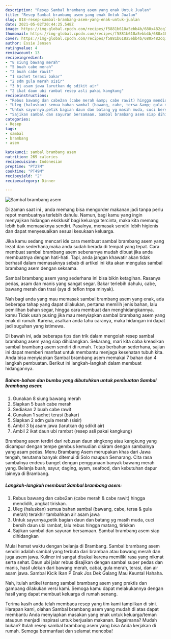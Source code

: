 ```yaml
---
description: "Resep Sambal brambang asem yang enak Untuk Jualan"
title: "Resep Sambal brambang asem yang enak Untuk Jualan"
slug: 818-resep-sambal-brambang-asem-yang-enak-untuk-jualan
date: 2021-05-02T20:44:25.548Z
image: https://img-global.cpcdn.com/recipes/f5881b618a5ebb4b/680x482cq70/sambal-brambang-asem-foto-resep-utama.jpg
thumbnail: https://img-global.cpcdn.com/recipes/f5881b618a5ebb4b/680x482cq70/sambal-brambang-asem-foto-resep-utama.jpg
cover: https://img-global.cpcdn.com/recipes/f5881b618a5ebb4b/680x482cq70/sambal-brambang-asem-foto-resep-utama.jpg
author: Essie Jensen
ratingvalue: 4
reviewcount: 13
recipeingredient:
- "8 siung bawang merah"
- "5 buah cabe merah"
- "2 buah cabe rawit"
- "1 sachet terasi bakar"
- "2 sdm gula merah sisir"
- "3 bj asam jawa larutkan dg sdikit air"
- "2 ikat daun ubi rambat resep asli pakai kangkung"
recipeinstructions:
- "Rebus bawang dan cabe2an (cabe merah &amp; cabe rawit) hingga mendidih, angkat tiriskan."
- "Uleg (haluskan) semua bahan sambal (bawang, cabe, tersa &amp; gula merah) terakhir tambahkan air asam jawa"
- "Untuk sayurnya,petik bagian daun dan batang yg masih muda, cuci bersih daun ubi rambat, lalu rebus hingga matang, tiriskan"
- "Sajikan sambal dan sayuran bersamaan. Sambal brambang asem siap dihidangkan"
categories:
- Resep
tags:
- sambal
- brambang
- asem

katakunci: sambal brambang asem 
nutrition: 269 calories
recipecuisine: Indonesian
preptime: "PT27M"
cooktime: "PT49M"
recipeyield: "2"
recipecategory: Dinner

---
```



![Sambal brambang asem](https://img-global.cpcdn.com/recipes/f5881b618a5ebb4b/680x482cq70/sambal-brambang-asem-foto-resep-utama.jpg)

Di zaman  saat ini , anda memang bisa mengorder makanan jadi tanpa perlu repot membuatnya terlebih dahulu. Namun, bagi kamu yang ingin menyajikan hidangan eksklusif bagi keluarga tercinta, maka kita memang lebih baik memasaknya sendiri. Pasalnya, memasak sendiri lebih higienis dan dapat menyesuaikan sesuai kesukaan keluarga.

Jika kamu sedang mencari ide cara membuat sambal brambang asem yang lezat dan sederhana,maka anda sudah berada di tempat yang tepat. Cara membuat sambal brambang asem  sebenarnya mudah dibuat jika anda membuatnya dengan hati-hati. Tapi, anda jangan khawatir akan tidak berhasil dalam memasaknya 
sebab di artikel ini kita akan mengulas sambal brambang asem dengan seksama.  

Sambal brambang asem yang sederhana ini bisa bikin ketagihan. Rasanya pedas, asam dan manis yang sangat segar. Bakar terlebih dahulu, cabe, bawang merah dan trasi (sya di teflon tnpa minyak).

Nah bagi anda yang mau memasak sambal brambang asem yang enak, ada beberapa tahap yang dapat dilakukan, pertama memilih jenis bahan, lalu pemilihan bahan segar, hingga cara membuat dan menghidangkannya. kamu Tidak usah pusing jika mau menyiapkan sambal brambang asem yang enak di rumah. Karena, asalkan anda  tahu caranya, maka hidangan ini dapat jadi suguhan yang istimewa.

Di bawah ini, ada beberapa tips dan trik dalam mengolah resep sambal brambang asem yang siap dihidangkan. Sekarang, mari kita coba kreasikan sambal brambang asem sendiri di rumah. Tetap berbahan sederhana, sajian ini dapat memberi manfaat untuk membantu menjaga kesehatan tubuh kita. Anda bisa menyiapkan Sambal brambang asem memakai 7 bahan dan 4 langkah pembuatan. Berikut ini langkah-langkah dalam membuat hidangannya.

<!--inarticleads1-->

##### Bahan-bahan dan bumbu yang dibutuhkan untuk pembuatan Sambal brambang asem:

1. Gunakan 8 siung bawang merah
1. Siapkan 5 buah cabe merah
1. Sediakan 2 buah cabe rawit
1. Gunakan 1 sachet terasi (bakar)
1. Siapkan 2 sdm gula merah (sisir)
1. Ambil 3 bj asam jawa (larutkan dg sdikit air)
1. Ambil 2 ikat daun ubi rambat (resep asli pakai kangkung)


Brambang asem terdiri dari rebusan daun singkong atau kangkung yang dicampur dengan tempe gembus kemudian disiram dengan sambalnya yang asam pedas. Menu Brambang Asem merupakan khas dari Jawa tengah, terutama banyak ditemui di Solo maupun Semarang. Cita rasa sambalnya endeus banget dengan penggunaan banyak bawang merah yang. Belanja buah, sayur, daging, ayam, seafood, dan kebutuhan dapur lainnya di Brambang. 

<!--inarticleads2-->

##### Langkah-langkah membuat Sambal brambang asem:

1. Rebus bawang dan cabe2an (cabe merah &amp; cabe rawit) hingga mendidih, angkat tiriskan.
1. Uleg (haluskan) semua bahan sambal (bawang, cabe, tersa &amp; gula merah) terakhir tambahkan air asam jawa
1. Untuk sayurnya,petik bagian daun dan batang yg masih muda, cuci bersih daun ubi rambat, lalu rebus hingga matang, tiriskan
1. Sajikan sambal dan sayuran bersamaan. Sambal brambang asem siap dihidangkan


Mulai hemat waktu dengan belanja di Brambang. Sambal brambang asem sendiri adalah sambal yang terbuta dari bramban atau bawang merah dan juga asem jawa. Kuliner ini sangat disukai karena memiliki rasa yang nikmat serta sehat. Daun ubi jalar rebus disajikan dengan sambal super pedas dan manis, hasil ulekan dari bawang merah, cabai, gula merah, terasi, dan air asam jawa. Sambal Kicik Ikan P Enak Jos Dek Galang Mau Keuntal Hahaha. 

Nah, itulah artikel tentang  sambal brambang asem  yang praktis dan gampang dilakukan versi kami. Semoga kamu dapat melakukannya dengan hasil yang dapat membuat keluarga di rumah senang. 

Terima kasih anda telah membaca resep yang tim kami tampilkan di sini. Harapan kami, olahan  Sambal brambang asem yang mudah di atas dapat membantu Anda menyiapkan masakan yang enak untuk keluarga/teman ataupun menjadi inspirasi untuk berjualan makanan. Bagaimana? Mudah bukan? Itulah resep sambal brambang asem yang bisa Anda kerjakan di rumah. Semoga bermanfaat dan selamat mencoba!


